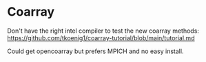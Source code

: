 # Coarray

Don't have the right intel compiler to test the new coarray methods:
<https://github.com/tkoenig1/coarray-tutorial/blob/main/tutorial.md>

Could get opencoarray but prefers MPICH and no easy install.
